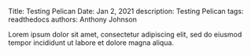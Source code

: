 Title: Testing Pelican
Date: Jan 2, 2021
description: Testing Pelican
tags: readthedocs
authors: Anthony Johnson

Lorem ipsum dolor sit amet, consectetur adipiscing elit, sed do eiusmod tempor incididunt ut labore et dolore magna aliqua.
